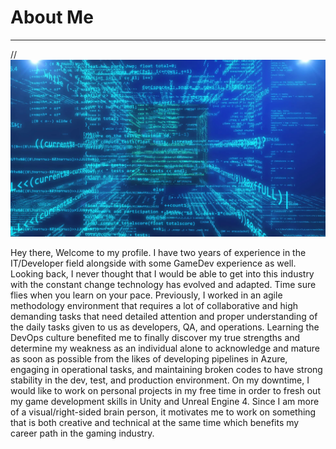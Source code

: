 # About Me
____________________
//<img src = "./3D_Programming.png" alt= "Social Media" /> 

Hey there, Welcome to my profile. I have two years of experience in the IT/Developer field alongside with some GameDev experience as well. Looking back, I never thought that I would be able to get into this industry with the constant change technology has evolved and adapted. Time sure flies when you learn on your pace. Previously, I worked in an agile methodology environment that requires a lot of collaborative and high demanding tasks that need detailed attention and proper understanding of the daily tasks given to us as developers, QA, and operations. Learning the DevOps culture benefited me to finally discover my true strengths and determine my weakness as an individual alone to acknowledge and mature as soon as possible from the likes of developing pipelines in Azure, engaging in operational tasks, and maintaining broken codes to have strong stability in the dev, test, and production environment. On my downtime, I would like to work on personal projects in my free time in order to fresh out my game development skills in Unity and Unreal Engine 4. Since I am more of a visual/right-sided brain person, it motivates me to work on something that is both creative and technical at the same time which benefits my career path in the gaming industry.
